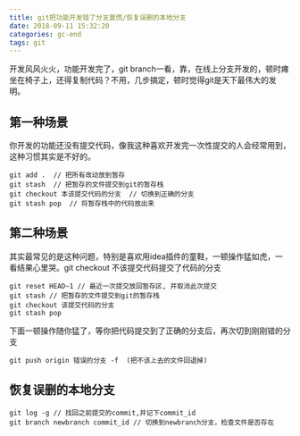 ```yaml
---
title: git把功能开发错了分支莫慌/恢复误删的本地分支
date: 2018-09-11 15:32:20
categories: gc-end
tags: git
---
```


开发风风火火，功能开发完了，git branch一看，靠，在线上分支开发的，顿时瘫坐在椅子上，还得复制代码？不用，几步搞定，顿时觉得git是天下最伟大的发明。

## 第一种场景

你开发的功能还没有提交代码，像我这种喜欢开发完一次性提交的人会经常用到，这种习惯其实是不好的。

```shell
git add .  // 把所有改动放到暂存
git stash  // 把暂存的文件提交到git的暂存栈
git checkout 本该提交代码的分支  // 切换到正确的分支
git stash pop  // 将暂存栈中的代码放出来
```
<!-- more -->
## 第二种场景

其实最常见的是这种问题，特别是喜欢用idea插件的童鞋，一顿操作猛如虎，一看结果心里哭。git  checkout 不该提交代码提交了代码的分支

```shell
git reset HEAD~1 // 最近一次提交放回暂存区, 并取消此次提交
git stash // 把暂存的文件提交到git的暂存栈
git checkout 该提交代码的分支
git stash pop
```

下面一顿操作随你猛了，等你把代码提交到了正确的分支后，再次切到刚刚错的分支

```shell
git push origin 错误的分支 -f  (把不该上去的文件回退掉)
```

## 恢复误删的本地分支

```shell
git log -g // 找回之前提交的commit,并记下commit_id
git branch newbranch commit_id // 切换到newbranch分支，检查文件是否存在
```
